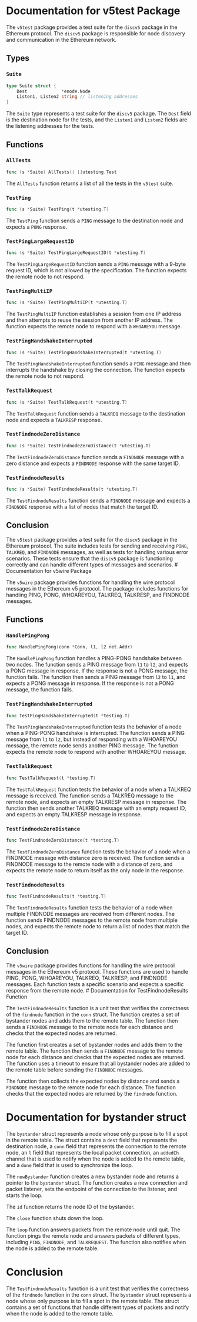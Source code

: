 # Documentation for v5test Package

The `v5test` package provides a test suite for the `discv5` package in the Ethereum protocol. The `discv5` package is responsible for node discovery and communication in the Ethereum network.

## Types

### `Suite`

```go
type Suite struct {
    Dest             *enode.Node
    Listen1, Listen2 string // listening addresses
}
```

The `Suite` type represents a test suite for the `discv5` package. The `Dest` field is the destination node for the tests, and the `Listen1` and `Listen2` fields are the listening addresses for the tests.

## Functions

### `AllTests`

```go
func (s *Suite) AllTests() []utesting.Test
```

The `AllTests` function returns a list of all the tests in the `v5test` suite.

### `TestPing`

```go
func (s *Suite) TestPing(t *utesting.T)
```

The `TestPing` function sends a `PING` message to the destination node and expects a `PONG` response.

### `TestPingLargeRequestID`

```go
func (s *Suite) TestPingLargeRequestID(t *utesting.T)
```

The `TestPingLargeRequestID` function sends a `PING` message with a 9-byte request ID, which is not allowed by the specification. The function expects the remote node to not respond.

### `TestPingMultiIP`

```go
func (s *Suite) TestPingMultiIP(t *utesting.T)
```

The `TestPingMultiIP` function establishes a session from one IP address and then attempts to reuse the session from another IP address. The function expects the remote node to respond with a `WHOAREYOU` message.

### `TestPingHandshakeInterrupted`

```go
func (s *Suite) TestPingHandshakeInterrupted(t *utesting.T)
```

The `TestPingHandshakeInterrupted` function sends a `PING` message and then interrupts the handshake by closing the connection. The function expects the remote node to not respond.

### `TestTalkRequest`

```go
func (s *Suite) TestTalkRequest(t *utesting.T)
```

The `TestTalkRequest` function sends a `TALKREQ` message to the destination node and expects a `TALKRESP` response.

### `TestFindnodeZeroDistance`

```go
func (s *Suite) TestFindnodeZeroDistance(t *utesting.T)
```

The `TestFindnodeZeroDistance` function sends a `FINDNODE` message with a zero distance and expects a `FINDNODE` response with the same target ID.

### `TestFindnodeResults`

```go
func (s *Suite) TestFindnodeResults(t *utesting.T)
```

The `TestFindnodeResults` function sends a `FINDNODE` message and expects a `FINDNODE` response with a list of nodes that match the target ID.

## Conclusion

The `v5test` package provides a test suite for the `discv5` package in the Ethereum protocol. The suite includes tests for sending and receiving `PING`, `TALKREQ`, and `FINDNODE` messages, as well as tests for handling various error scenarios. These tests ensure that the `discv5` package is functioning correctly and can handle different types of messages and scenarios. # Documentation for v5wire Package

The `v5wire` package provides functions for handling the wire protocol messages in the Ethereum v5 protocol. The package includes functions for handling PING, PONG, WHOAREYOU, TALKREQ, TALKRESP, and FINDNODE messages.

## Functions

### `HandlePingPong`

```go
func HandlePingPong(conn *Conn, l1, l2 net.Addr)
```

The `HandlePingPong` function handles a PING-PONG handshake between two nodes. The function sends a PING message from `l1` to `l2`, and expects a PONG message in response. If the response is not a PONG message, the function fails. The function then sends a PING message from `l2` to `l1`, and expects a PONG message in response. If the response is not a PONG message, the function fails.

### `TestPingHandshakeInterrupted`

```go
func TestPingHandshakeInterrupted(t *testing.T)
```

The `TestPingHandshakeInterrupted` function tests the behavior of a node when a PING-PONG handshake is interrupted. The function sends a PING message from `l1` to `l2`, but instead of responding with a WHOAREYOU message, the remote node sends another PING message. The function expects the remote node to respond with another WHOAREYOU message.

### `TestTalkRequest`

```go
func TestTalkRequest(t *testing.T)
```

The `TestTalkRequest` function tests the behavior of a node when a TALKREQ message is received. The function sends a TALKREQ message to the remote node, and expects an empty TALKRESP message in response. The function then sends another TALKREQ message with an empty request ID, and expects an empty TALKRESP message in response.

### `TestFindnodeZeroDistance`

```go
func TestFindnodeZeroDistance(t *testing.T)
```

The `TestFindnodeZeroDistance` function tests the behavior of a node when a FINDNODE message with distance zero is received. The function sends a FINDNODE message to the remote node with a distance of zero, and expects the remote node to return itself as the only node in the response.

### `TestFindnodeResults`

```go
func TestFindnodeResults(t *testing.T)
```

The `TestFindnodeResults` function tests the behavior of a node when multiple FINDNODE messages are received from different nodes. The function sends FINDNODE messages to the remote node from multiple nodes, and expects the remote node to return a list of nodes that match the target ID.

## Conclusion

The `v5wire` package provides functions for handling the wire protocol messages in the Ethereum v5 protocol. These functions are used to handle PING, PONG, WHOAREYOU, TALKREQ, TALKRESP, and FINDNODE messages. Each function tests a specific scenario and expects a specific response from the remote node. # Documentation for TestFindnodeResults Function

The `TestFindnodeResults` function is a unit test that verifies the correctness of the `findnode` function in the `conn` struct. The function creates a set of bystander nodes and adds them to the remote table. The function then sends a `FINDNODE` message to the remote node for each distance and checks that the expected nodes are returned.

The function first creates a set of bystander nodes and adds them to the remote table. The function then sends a `FINDNODE` message to the remote node for each distance and checks that the expected nodes are returned. The function uses a timeout to ensure that all bystander nodes are added to the remote table before sending the `FINDNODE` messages.

The function then collects the expected nodes by distance and sends a `FINDNODE` message to the remote node for each distance. The function checks that the expected nodes are returned by the `findnode` function.

# Documentation for bystander struct

The `bystander` struct represents a node whose only purpose is to fill a spot in the remote table. The struct contains a `dest` field that represents the destination node, a `conn` field that represents the connection to the remote node, an `l` field that represents the local packet connection, an `addedCh` channel that is used to notify when the node is added to the remote table, and a `done` field that is used to synchronize the loop.

The `newBystander` function creates a new bystander node and returns a pointer to the `bystander` struct. The function creates a new connection and packet listener, sets the endpoint of the connection to the listener, and starts the loop.

The `id` function returns the node ID of the bystander.

The `close` function shuts down the loop.

The `loop` function answers packets from the remote node until quit. The function pings the remote node and answers packets of different types, including `PING`, `FINDNODE`, and `TALKREQUEST`. The function also notifies when the node is added to the remote table.

# Conclusion

The `TestFindnodeResults` function is a unit test that verifies the correctness of the `findnode` function in the `conn` struct. The `bystander` struct represents a node whose only purpose is to fill a spot in the remote table. The struct contains a set of functions that handle different types of packets and notify when the node is added to the remote table.